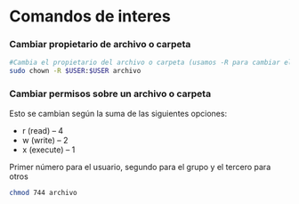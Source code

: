 # Comandos de interes

### Cambiar propietario de archivo o carpeta

```bash
#Cambia el propietario del archivo o carpeta (usamos -R para cambiar el propietario tambien de las subcarpetas y archivos contenidos dentro de la carpeta)
sudo chown -R $USER:$USER archivo
```

### Cambiar permisos sobre un archivo o carpeta

Esto se cambian según la suma de las siguientes opciones:

   - r (read)     –  4
   - w (write)    –  2
   - x (execute)  –  1

Primer número para el usuario, segundo para el grupo y el tercero para otros

```bash
chmod 744 archivo
```
